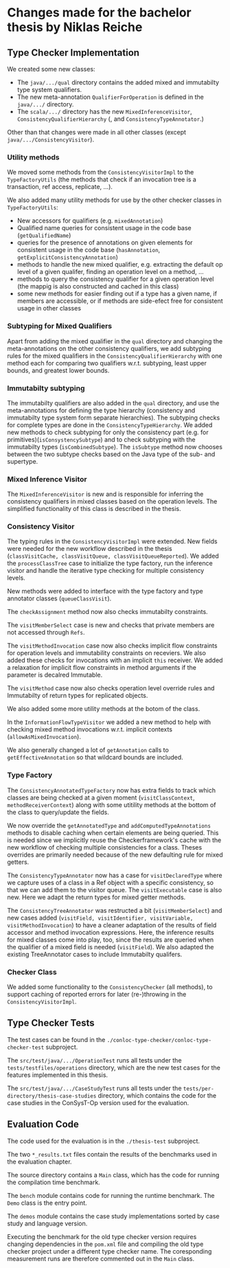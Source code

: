 # Changes made for the bachelor thesis by Niklas Reiche

## Type Checker Implementation

We created some new classes:

- The ```java/.../qual``` directory contains the added mixed and immutabilty type system qualifiers.
- The new meta-annotation ```QualifierForOperation``` is defined in the ```java/.../``` directory.
- The ```scala/.../``` directory has the new ```MixedInferenceVisitor```, ```ConsistencyQualifierHierarchy``` (, and ```ConsistencyTypeAnnotator```.)

Other than that changes were made in all other classes (except ```java/.../ConsistencyVisitor```).

### Utility methods

We moved some methods from the ```ConsistencyVisitorImpl``` to the ```TypeFactoryUtils``` (the methods that check if an invocation tree is a transaction, ref access, replicate, ...).

We also added many utility methods for use by the other checker classes in ```TypeFactoryUtils```:

- New accessors for qualifiers (e.g. ```mixedAnnotation```)
- Qualified name queries for consistent usage in the code base (```getQualifiedName```)
- queries for the presence of annotations on given elements for consistent usage in the code base (```hasAnnotation```, ```getExplicitConsistencyAnnotation```)
- methods to handle the new mixed qualifier, e.g. extracting the default op level of a given qualifer, finding an operation level on a method, ...
- methods to query the consistency qualifier for a given operation level (the mappig is also constructed and cached in this class)
- some new methods for easier finding out if a type has a given name, if members are accessible, or if methods are side-efect free for consistent usage in other classes

### Subtyping for Mixed Qualifiers

Apart from adding the mixed qualifier in the ```qual``` directory and changing the meta-annotations on the other consistency qualifiers, we add subtyping rules for the mixed qualifiers in the ```ConsistencyQualifierHierarchy``` with one method each for comparing two qualifiers w.r.t. subtyping, least upper bounds, and greatest lower bounds.

### Immutabilty subtyping

The immutabilty qualifiers are also added in the ```qual``` directory, and use the meta-annotations for defining the type hierarchy (consistency and immutabilty type system form separate hierarchies). The subtyping checks for complete types are done in the ```ConsistencyTypeHierarchy```. We added new methods to check subtyping for only the consistency part (e.g. for primitives)(```isConsystencySubtype```) and to check subtyping with the immutabilty types (```isCombinedSubtype```). The ```isSubtype``` method now chooses between the two subtype checks based on the Java type of the sub- and supertype.

### Mixed Inference Visitor

The ```MixedInferenceVisitor``` is new and is responsible for inferring the consistency qualifiers in mixed classes based on the operation levels. The simplified functionality of this class is described in the thesis.

### Consistency Visitor

The typing rules in the ```ConsistencyVisitorImpl``` were extended. New fields were needed for the new workflow described in the thesis (```classVisitCache, classVisitQueue, classVisitQueueReported```).  We added the ```processClassTree``` case to initialize the type factory, run the inference visitor and handle the iterative type checking for multiple consistency levels.

New methods were added to interface with the type factory and type annotator classes (```queueClassVisit```).

The ```checkAssignment``` method now also checks immutabilty constraints.

The ```visitMemberSelect``` case is new and checks that private members are not accessed through ```Refs```.

The ```visitMethodInvocation``` case now also checks implicit flow constraints for operation levels and immutability constraints on receviers. We also added these checks for invocations with an implicit ```this``` receiver. We added a relaxation for implicit flow constraints in method arguments if the parameter is decalred Immutable.

The ```visitMethod``` case now also checks operation level override rules and Immutabilty of return types for replicated objects.

We also added some more utility methods at the botom of the class.

In the ```InformationFlowTypeVisitor``` we added a new method to help with checking mixed method invocations w.r.t. implicit contexts (```allowAsMixedInvocation```).

We also generally changed a lot of ```getAnnotation``` calls to ```getEffectiveAnnotation``` so that wildcard bounds are included.

### Type Factory

The ```ConsistencyAnnotatedTypeFactory``` now has extra fields to track which classes are being checked at a given moment (```visitClassContext```, ```methodReceiverContext```) along with some utitility methods at the bottom of the class to query/update the fields.

We now override the ```getAnnotatedType``` and ```addComputedTypeAnnotations``` methods to disable caching when certain elements are being queried. This is needed since we implicitly reuse the Checkerframework's cache with the new workflow of checking multiple consistencies for a class. Theses overrides are primarily needed because of the new defaulting rule for mixed getters.

The ```ConsistencyTypeAnnotator``` now has a case for ```visitDeclaredType``` where we capture uses of a class in a Ref object with a specific consistency, so that we can add them to the visitor queue. The ```visitExecutable``` case is also new. Here we adapt the return types for mixed getter methods.

The ```ConsistencyTreeAnnotator``` was restructed a bit (```visitMemberSelect```) and new cases added (```visitField, visitIdentifier, visitVariable, visitMethodInvocation```) to have a cleaner adaptation of the results of field accessor and method invocation expressions. Here, the inference results for mixed classes come into play, too, since the results are queried when the qualifier of a mixed field is needed (```visitField```). We also adapted the existing TreeAnnotator cases to include Immutabilty qualifers.

### Checker Class

We added some functionality to the ```ConsistencyChecker``` (all methods), to support caching of reported errors for later (re-)throwing in the ```ConsistencyVisitorImpl```.

## Type Checker Tests

The test cases can be found in the ```./conloc-type-checker/conloc-type-checker-test``` subproject.

The ```src/test/java/.../OperationTest``` runs all tests under the ```tests/testfiles/operations``` directory, which are the new test cases for the features implemented in this thesis.

The ```src/test/java/.../CaseStudyTest``` runs all tests under the ```tests/per-directory/thesis-case-studies``` directory, which contains the code for the case studies in the ConSysT-Op version used for the evaluation.

## Evaluation Code

The code used for the evaluation is in the ```./thesis-test``` subproject.

The two ```*_results.txt``` files contain the results of the benchmarks used in the evaluation chapter.

The source directory contains a ```Main``` class, which has the code for running the compilation time benchmark.

The ```bench``` module contains code for running the runtime benchmark. The ```Demo``` class is the entry point.

The ```demos``` module contains the case study implementations sorted by case study and language version.

Executing the benchmark for the old type checker version requires changing dependencies in the ```pom.xml``` file and compiling the old type checker project under a different type checker name. The coresponding measurement runs are therefore commented out in the ```Main``` class.
